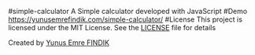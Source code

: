 #simple-calculator
A Simple calculator developed with JavaScript
#Demo
https://yunusemrefindik.com/simple-calculator/
#License
This project is licensed under the MIT License. See the <a href="https://github.com/yemrefindik1/simple-calculator/blob/main/LICENSE">LICENSE</a> file for details

Created by <a href="https://yunusemrefindik.com/">Yunus Emre FINDIK</a>
